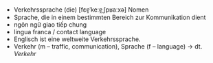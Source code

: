 - Verkehrssprache (die)	[fɛɐ̯ˈkeːɐ̯ˌʃpʁaːxə]	Nomen	
- Sprache, die in einem bestimmten Bereich zur Kommunikation dient
- ngôn ngữ giao tiếp chung
- lingua franca / contact language
- Englisch ist eine weltweite Verkehrssprache.
- Verkehr (m – traffic, communication), Sprache (f – language)	→ dt. *Verkehr*